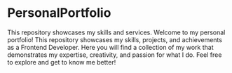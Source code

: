 # PersonalPortfolio
This repository showcases my skills and services.
Welcome to my personal portfolio! This repository showcases my skills, projects, and achievements as a Frontend Developer.
Here you will find a collection of my work that demonstrates my expertise, creativity, and passion for what I do.
Feel free to explore and get to know me better!

